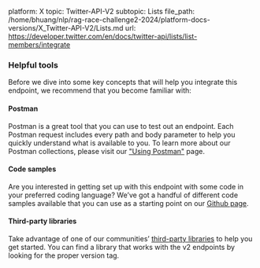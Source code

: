 platform: X
topic: Twitter-API-V2
subtopic: Lists
file_path: /home/bhuang/nlp/rag-race-challenge2-2024/platform-docs-versions/X_Twitter-API-V2/Lists.md
url: https://developer.twitter.com/en/docs/twitter-api/lists/list-members/integrate


### Helpful tools

Before we dive into some key concepts that will help you integrate this endpoint, we recommend that you become familiar with:

#### Postman

Postman is a great tool that you can use to test out an endpoint. Each Postman request includes every path and body parameter to help you quickly understand what is available to you. To learn more about our Postman collections, please visit our ["Using Postman"](https://developer.twitter.com/en/docs/tools-and-libraries/using-postman) page. 

#### Code samples

Are you interested in getting set up with this endpoint with some code in your preferred coding language? We’ve got a handful of different code samples available that you can use as a starting point on our [Github page](https://github.com/twitterdev/Twitter-API-v2-sample-code).

#### Third-party libraries

Take advantage of one of our communities’ [third-party libraries](https://developer.twitter.com/en/docs/twitter-api/tools-and-libraries) to help you get started. You can find a library that works with the v2 endpoints by looking for the proper version tag.